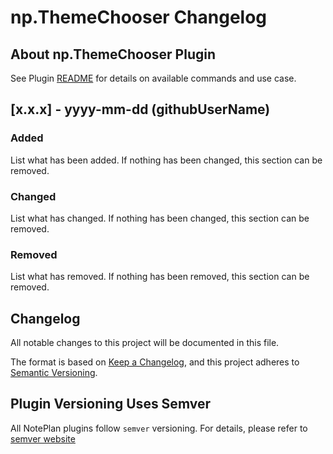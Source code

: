 # np.ThemeChooser Changelog

## About np.ThemeChooser Plugin

See Plugin [README](https://github.com/NotePlan/plugins/blob/main/np.ThemeChooser/README.md) for details on available commands and use case.

## [x.x.x] - yyyy-mm-dd (githubUserName)

### Added
List what has been added. If nothing has been changed, this section can be removed.

### Changed
List what has changed. If nothing has been changed, this section can be removed.

### Removed
List what has removed. If nothing has been removed, this section can be removed.

## Changelog

All notable changes to this project will be documented in this file.

The format is based on [Keep a Changelog](https://keepachangelog.com/en/1.0.0/),
and this project adheres to [Semantic Versioning](https://semver.org/spec/v2.0.0.html).

## Plugin Versioning Uses Semver

All NotePlan plugins follow `semver` versioning. For details, please refer to [semver website](https://semver.org/)
